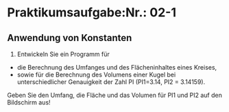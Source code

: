 # Praktikumsaufgabe:Nr.: 02-1
## Anwendung von Konstanten
1. Entwickeln Sie ein Programm für
  * die Berechnung des Umfanges und des Flächeninhaltes eines Kreises,
  * sowie für die Berechnung des Volumens einer Kugel
bei unterschiedlicher Genauigkeit der Zahl PI (PI1=3.14, PI2 = 3.14159).

Geben Sie den Umfang, die Fläche und das Volumen für PI1 und PI2 auf den Bildschirm aus!

